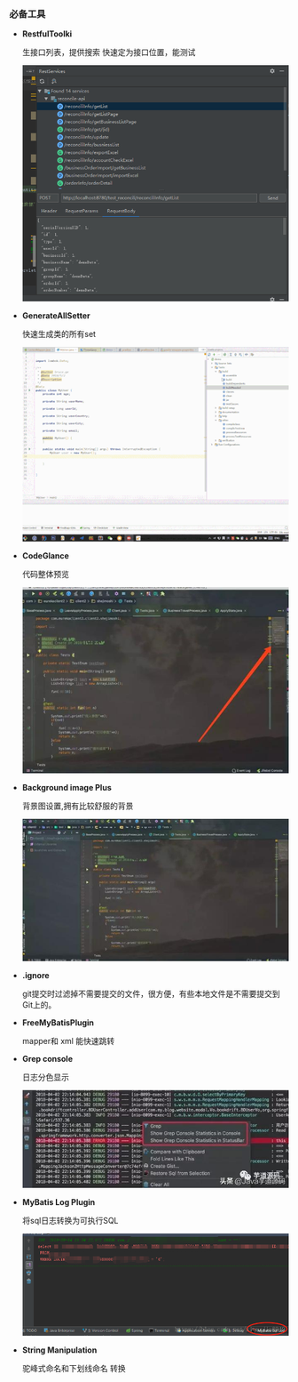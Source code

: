 ### 必备工具
- **RestfulToolki**

  生接口列表，提供搜索 快速定为接口位置，能测试

  ![](../../../img/1556519857.png)

- **GenerateAllSetter**

   快速生成类的所有set

  ![](../../../img/20190429143111.gif)

- **CodeGlance**

  代码整体预览

  ![](../../../img/20190429143508.jpg)

- **Background image Plus**

  背景图设置,拥有比较舒服的背景

  ![](../../../img/20190429143533.jpg)

- **.ignore**

  git提交时过滤掉不需要提交的文件，很方便，有些本地文件是不需要提交到Git上的。

- **FreeMyBatisPlugin**

  mapper和 xml 能快速跳转

- **Grep console**

  日志分色显示

  ![](../../../img/20190429144609.jpg)

- **MyBatis Log Plugin**

  将sql日志转换为可执行SQL

  ![](../../../img/20180814153638525.png)

- **String Manipulation**

  驼峰式命名和下划线命名 转换